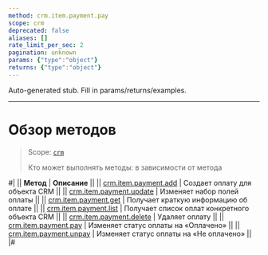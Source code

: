 ```yaml
---
method: crm.item.payment.pay
scope: crm
deprecated: false
aliases: []
rate_limit_per_sec: 2
pagination: unknown
params: {"type":"object"}
returns: {"type":"object"}
---
```


Auto-generated stub. Fill in params/returns/examples.

---

# Обзор методов

> Scope: [`crm`](../../../scopes/permissions.md)
>
> Кто может выполнять методы: в зависимости от метода

#|
|| **Метод** | **Описание** ||
|| [crm.item.payment.add](./crm-item-payment-add.md) | Создает оплату для объекта CRM ||
|| [crm.item.payment.update](./crm-item-payment-update.md) | Изменяет набор полей оплаты ||
|| [crm.item.payment.get](./crm-item-payment-get.md) | Получает краткую информацию об оплате ||
|| [crm.item.payment.list](./crm-item-payment-list.md) | Получает список оплат конкретного объекта CRM ||
|| [crm.item.payment.delete](./crm-item-payment-delete.md) | Удаляет оплату   ||
|| [crm.item.payment.pay](./crm-item-payment-pay.md) | Изменяет статус оплаты на «Оплачено» ||
|| [crm.item.payment.unpay](./crm-item-payment-unpay.md) | Изменяет статус оплаты на «Не оплачено» ||
|#



